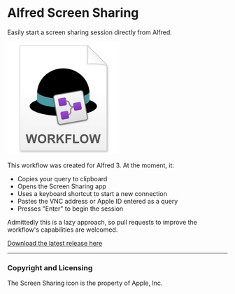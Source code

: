 # Alfred Screen Sharing
Easily start a screen sharing session directly from Alfred.

![Workflow Icon](https://github.com/jtvhk/alfred-screen-sharing/raw/master/Alfred-Workflow.png)

This workflow was created for Alfred 3. At the moment, it:

- Copies your query to clipboard
- Opens the Screen Sharing app
- Uses a keyboard shortcut to start a new connection
- Pastes the VNC address or Apple ID entered as a query
- Presses "Enter" to begin the session

Admittedly this is a lazy approach, so pull requests to improve the workflow's capabilities are welcomed.

[Download the latest release here](https://github.com/jtvhk/alfred-screen-sharing/raw/master/Screen-Sharing.alfredworkflow)

--- 

### Copyright and Licensing

The Screen Sharing icon is the property of Apple, Inc.

